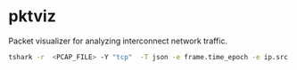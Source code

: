 # pktviz

Packet visualizer for analyzing interconnect network traffic.


```bash
tshark -r  <PCAP_FILE> -Y "tcp"  -T json -e frame.time_epoch -e ip.src -e ip.dst -e tcp.srcport -e tcp.dstport 
```